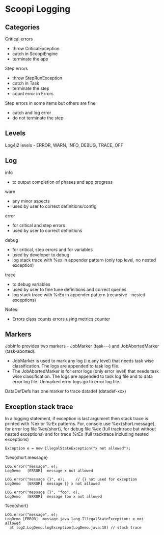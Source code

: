 # Scoopi Logging


## Categories

Critical errors 
 - throw CriticalException 
 - catch in ScoopiEngine 
 - terminate the app

Step errors 
 - throw StepRunException
 - catch in Task 
 - terminate the step
 - count error in Errors

Step errors in some items but others are fine
 - catch and log error
 - do not terminate the step

## Levels

Log4j2 levels - ERROR, WARN, INFO, DEBUG, TRACE, OFF

## Log 

info 
 - to output completion of phases and app progress

warn
 - any minor aspects
 - used by user to correct definitions/config
   
error
 - for critical and step errors
 - used by user to correct definitions 
 
debug
 - for critical, step errors and for variables
 - used by developer to debug
 - log stack trace with %ex in appender pattern (only top level, no nested exception)
 
trace
 - to debug variables
 - used by user to fine tune definitions and correct queries
 - log stack trace with %rEx in appender pattern (recursive - nested exceptions)
 
Notes:

 - Errors class counts errors using metrics counter
 
## Markers

JobInfo provides two markers - JobMarker (task-<locatorName>-<groupName>-<taskName>) and JobAbortedMarker (task-aborted).
 - JobMarker is used to mark any log (i.e.any level) that needs task wise classification. The logs are appended to task log file. 
 - The JobAbortedMarker is for error logs (only error level) that needs task wise classification. The logs are appended to task log file and to data error log file. Unmarked error logs go to error log file. 
 
DataDefDefs has one marker to trace datadef (datadef-xxx)

## Exception stack trace

In a logging statement, if exception is last argument then stack trace is printed with %ex or %rEx patterns. For, console use %ex{short.message}, for error log file %ex{short}, for debug file %ex (full tracktrace but without nested exceptions) and for trace %rEx (full tracktrace including nested exceptions)

	Exception e = new IllegalStateException("x not allowed");
	
%ex{short.message}
 	
    LOG.error("message", e);	
	LogDemo   [ERROR]  message x not allowed 
	
	LOG.error("message {}", e);		// {} not used for exception
	LogDemo   [ERROR]  message {} x not allowed 
	
	LOG.error("message {}", "foo", e);
	LogDemo   [ERROR]  message foo x not allowed 
	
%ex{short}
	
    LOG.error("message", e);
	LogDemo [ERROR]  message java.lang.IllegalStateException: x not allowed
	  at log2.LogDemo.logException(LogDemo.java:18) // stack trace